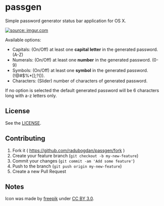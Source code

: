 passgen
=======

Simple password generator status bar application for OS X.

<a href="http://imgur.com/O078w4H"><img src="http://i.imgur.com/O078w4H.png" title="source: imgur.com" /></a>

Available options:

  - Capitals:   (On/Off) at least one **capital letter** in the generated password. (A-Z)
  - Numerals:   (On/Off) at least one **number** in the generated password. (0-9)
  - Symbols:    (On/Off) at least one **symbol** in the generated password. (!@#$%\*[];?()).
  - Characters: (Slider) number of characters of generated password.

If no option is selected the default generated password will be 6 characters long with a-z letters only.

## License
See the [LICENSE](https://github.com/radubogdan/passgen/blob/master/LICENSE).

## Contributing

1. Fork it ( https://github.com/radubogdan/passgen/fork )
2. Create your feature branch (`git checkout -b my-new-feature`)
3. Commit your changes (`git commit -am 'Add some feature'`)
4. Push to the branch (`git push origin my-new-feature`)
5. Create a new Pull Request

## Notes
Icon was made by [freepik](http://www.flaticon.com/authors/freepik) under [CC BY 3.0](http://creativecommons.org/licenses/by/3.0/).

